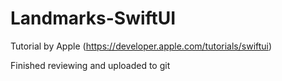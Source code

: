 # Landmarks-SwiftUI
Tutorial by Apple (https://developer.apple.com/tutorials/swiftui)

Finished reviewing and uploaded to git
